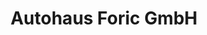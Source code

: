 ---
title: "Autohaus Foric GmbH"
url: /wolkersdorf-im-weinviertel/autohaus-foric-gmbh/
shop: Autowerkstatt
---